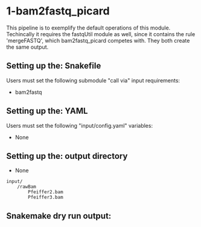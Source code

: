 # 1-bam2fastq_picard
This pipeline is to exemplify the default operations of this module. Techincally it requires
the fastqUtil module as well, since it contains the rule 'mergeFASTQ', which bam2fastq_picard
competes with. They both create the same output. 

## Setting up the: Snakefile
Users must set the following submodule "call via" input requirements:

 * bam2fastq

## Setting up the: YAML
Users must set the following "input/config.yaml" variables:

 * None

## Setting up the: output directory

 * None

```
input/
    /rawBam
        Pfeiffer2.bam
        Pfeiffer3.bam
```

## Snakemake dry run output:
```

